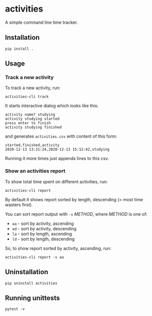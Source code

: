 
# activities

A simple command line time tracker.

## Installation

```
pip install .
```

## Usage

### Track a new activity

To track a new activity, run:

```
activities-cli track
```

It starts interactive dialog which looks like this:

```
activity name? studying
activity studying started
press enter to finish
activity studying finished
```

and generates `activities.csv` with content of this form:

```
started,finished,activity
2020-12-13 13:31:24,2020-12-13 15:12:42,studying
```

Running it more times just appends lines to this csv.

### Show an activities report

To show total time spent on different activities, run:

```
activities-cli report
```

By default it shows report sorted by length, descending
(= most time wasters first).

You can sort report output with `-s` *METHOD*, where *METHOD* is one of:

- `aa` - sort by activity, ascending
- `ad` - sort by activity, descending
- `la` - sort by length, ascending
- `ld` - sort by length, descending

So, to show report sorted by activity, ascending, run:

```
activities-cli report -s aa
```

## Uninstallation

```
pip uninstall activities
```

## Running unittests

```
pytest -v
```
